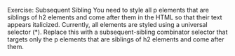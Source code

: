 Exercise: Subsequent Sibling
You need to style all p elements that are siblings of h2 elements and come after them in the HTML so that their text appears italicized. Currently, all elements are styled using a universal selector (\*). Replace this with a subsequent-sibling combinator selector that targets only the p elements that are siblings of h2 elements and come after them.
